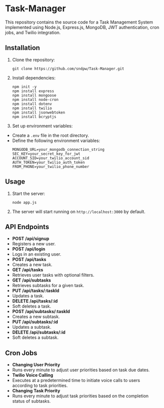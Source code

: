 # Task-Manager

This repository contains the source code for a Task Management System implemented using Node.js, Express.js, MongoDB, JWT authentication, cron jobs, and Twilio integration.

## Installation

1. Clone the repository:
   ```
   git clone https://github.com/sndpw/Task-Manager.git
   ```
2. Install dependencies:
   ```
   npm init -y
   npm install express
   npm install mongoose
   npm install node-cron
   npm install dotenv
   npm install twilio
   npm install jsonwebtoken
   npm install bcryptjs
   ```

3. Set up environment variables:
- Create a `.env` file in the root directory.
- Define the following environment variables:
  ```
  MONGODB_URL=your_mongodb_connection_string
  SEC_KEY=your_secret_key_for_jwt
  ACCOUNT_SID=your_twilio_account_sid
  AUTH_TOKEN=your_twilio_auth_token
  FROM_PHONE=your_twilio_phone_number
  ```

## Usage

1. Start the server:
   ```
   node app.js
   ```
2. The server will start running on `http://localhost:3000` by default.

## API Endpoints

- **POST /api/signup**
- Registers a new user.
- **POST /api/login**
- Logs in an existing user.
- **POST /api/tasks**
- Creates a new task.
- **GET /api/tasks**
- Retrieves user tasks with optional filters.
- **GET /api/subtasks**
- Retrieves subtasks for a given task.
- **PUT /api/tasks/:taskId**
- Updates a task.
- **DELETE /api/tasks/:id**
- Soft deletes a task.
- **POST /api/subtasks/:taskId**
- Creates a new subtask.
- **PUT /api/subtasks/:id**
- Updates a subtask.
- **DELETE /api/subtasks/:id**
- Soft deletes a subtask.

## Cron Jobs

- **Changing User Priority**
- Runs every minute to adjust user priorities based on task due dates.
- **Twilio Voice Calling**
- Executes at a predetermined time to initiate voice calls to users according to task priorities.
- **Changing Task Priority**
- Runs every minute to adjust task priorities based on the completion status of subtasks.

